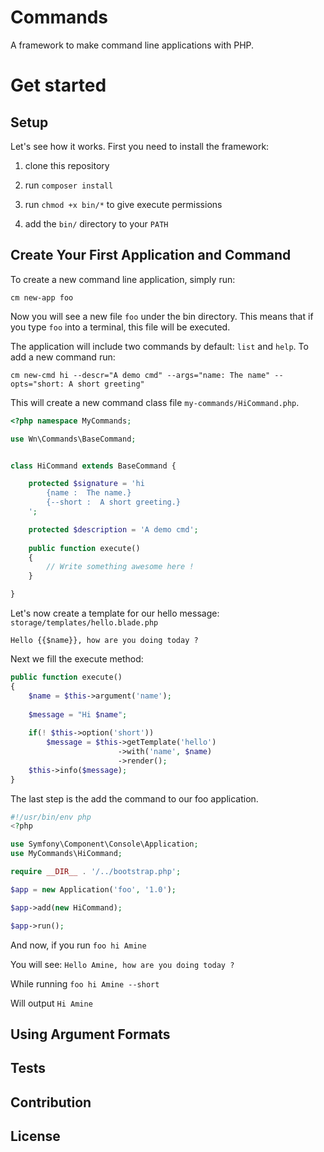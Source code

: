 # Commands

A framework to make command line applications with PHP.

# Get started

## Setup

Let's see how it works. First you need to install the framework:

1. clone this repository

2. run `composer install`

3. run `chmod +x bin/*` to give execute permissions

4. add the `bin/` directory to your `PATH`

## Create Your First Application and Command

To create a new command line application, simply run:

```
cm new-app foo
```

Now you will see a new file `foo` under the bin directory. This means that if you type `foo` into a terminal, this file will be executed.

The application will include two commands by default: `list` and `help`. To add a new command run:

```
cm new-cmd hi --descr="A demo cmd" --args="name: The name" --opts="short: A short greeting"
```

This will create a new command class file `my-commands/HiCommand.php`.

```php
<?php namespace MyCommands;

use Wn\Commands\BaseCommand;


class HiCommand extends BaseCommand {

    protected $signature = 'hi
        {name :  The name.}
        {--short :  A short greeting.}
    ';

    protected $description = 'A demo cmd';
    
    public function execute()
    {
        // Write something awesome here !
    }

}
```

Let's now create a template for our hello message: `storage/templates/hello.blade.php`

```
Hello {{$name}}, how are you doing today ?
```

Next we fill the execute method:

```php
public function execute()
{
    $name = $this->argument('name');
    
    $message = "Hi $name";
    
    if(! $this->option('short'))
        $message = $this->getTemplate('hello')
                        ->with('name', $name)
                        ->render();
    $this->info($message);
}
```

The last step is the add the command to our foo application.

```php
#!/usr/bin/env php
<?php

use Symfony\Component\Console\Application;
use MyCommands\HiCommand;

require __DIR__ . '/../bootstrap.php';

$app = new Application('foo', '1.0');

$app->add(new HiCommand);

$app->run();
```

And now, if you run `foo hi Amine`

You will see: `Hello Amine, how are you doing today ?`

While running `foo hi Amine --short` 

Will output `Hi Amine`

## Using Argument Formats

## Tests

## Contribution

## License
